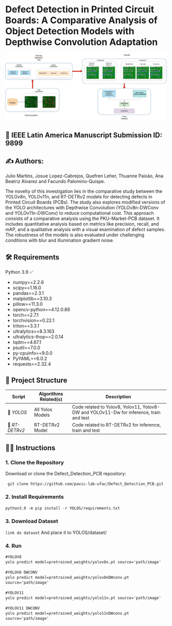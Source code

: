﻿
# Defect Detection in Printed Circuit Boards: A Comparative Analysis of Object Detection Models with Depthwise Convolution Adaptation


![graphical abstract](https://github.com/pavic-lab-ufac/Defect_Detection_PCB/blob/main/figures/abstract.png)




## 📄 IEEE Latin America Manuscript Submission ID: 9899
 
## ✍️ Authors:

Julio Martins, Josue Lopez-Cabrejos, Quefren Leher, Thuanne Paixão, Ana Beatriz Alvarez and Facundo Palomino-Quispe.



The novelty of this investigation lies in the comparative study between the YOLOv8n, YOLOv11n, and RT-DETRv2 models for detecting defects in Printed Circuit Boards (PCBs). The study also explores modified versions of the YOLO architectures with Depthwise Convolution (YOLOv8n-DWConv and YOLOv11n-DWConv) to reduce computational cost.
This approach consists of a comparative analysis using the PKU-Market-PCB dataset. It includes quantitative analysis based on metrics like precision, recall, and mAP, and a qualitative analysis with a visual examination of defect samples. The robustness of the models is also evaluated under challenging conditions with blur and illumination gradient noise.


## 🛠️ Requirements

Python 3.9 ✅
- numpy==2.2.6
- scipy==1.16.0
- pandas==2.3.1
- matplotlib==3.10.3
- pillow==11.3.0
- opencv-python==4.12.0.88
- torch==2.7.1
- torchvision==0.22.1
- triton==3.3.1
- ultralytics==8.3.163
- ultralytics-thop==2.0.14
- tqdm==4.67.1
- psutil==7.0.0
- py-cpuinfo==9.0.0
- PyYAML==6.0.2
- requests==2.32.4

## 📂 Project Structure

| Script| Algorithms Related(s)| Description|
|---------|----------------|--------------------|
|📁 *YOLOS*| All Yolos Models| Code related to Yolov8, Yolov11, Yolov8-DW and YOLOv11-Dw for inference, train and test |
|📁 *RT-DETRv2*| RT-DETRv2 Model| Code related to RT-DETRv2 for inference, train and test|                                                          |



## 🧑‍💻 Instructions

### 1. Clone the Repository
Download or clone the Defect_Detection_PCB repository:

``` git clone https://github.com/pavic-lab-ufac/Defect_Detection_PCB.git```

### 2. Install Requirements
```python3.9 -m pip install -r YOLOS/requirements.txt```

### 3. Download Dataset
```link do dataset```
And place it to YOLOS/dataset/
### 4. Run
```
#YOLOV8
yolo predict model=pretrained_weights/yolov8n.pt source='path/image'

#YOLOV8 DWCONV
yolo predict model=pretrained_weights/yolov8nDWconv.pt source='path/image'

#YOLOV11
yolo predict model=pretrained_weights/yolo11n.pt source='path/image'

#YOLOV11 DWCONV
yolo predict model=pretrained_weights/yolo11nDWconv.pt source='path/image'

```
